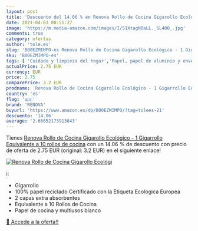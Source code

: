 ```yaml
---
layout: post
title: 'Descuento del 14.06 % en Renova Rollo de Cocina Gigarollo Ecológi'
date: 2021-04-03 00:51:27
image: 'https://m.media-amazon.com/images/I/51XtagN0aLL._SL400_.jpg'
comments: true
category: ofertas
author: 'tole.es'
slug: 'B00EZMIMPO-es Renova Rollo de Cocina Gigarollo Ecológico - 1 Gigarrollo...'
sku: 'B00EZMIMPO-es'
tags: [ 'Cuidado y limpieza del hogar','Papel, papel de aluminio y envoltorios','Rollos de papel de cocina','Salud y cuidado personal','renova', ]
actualPrice: 2.75 EUR
currency: EUR
price: 2.75
comparePrice: 3.2 EUR
prodname: 'Renova Rollo de Cocina Gigarollo Ecológico - 1 Gigarrollo Equivalente a 10 rollos de cocina'
country: 'es'
flag: '🇪🇸'
brand: 'RENOVA'
buyurl: 'https://www.amazon.es/dp/B00EZMIMPO/?tag=tolees-21'
descuento: '14.06'
average: '2.66652173913043'
---
```


Tienes [Renova Rollo de Cocina Gigarollo Ecológico - 1 Gigarrollo Equivalente a 10 rollos de cocina](https://www.amazon.es/dp/B00EZMIMPO/?tag=tolees-21) con un 14.06 % de descuento con precio de oferta de 2.75 EUR (original: 3.2 EUR) en el siguiente enlace!

[![Renova Rollo de Cocina Gigarollo Ecológi](https://m.media-amazon.com/images/I/51XtagN0aLL._SL400_.jpg)](https://www.amazon.es/dp/B00EZMIMPO/?tag=tolees-21)

ℹ️:

- Gigarrollo
- 100% papel reciclado Certificado con la Etiqueta Ecológica Europea
- 2 capas extra absorbentes
- Equivalente a 10 Rollos de Cocina
- Papel de cocina y multiusos blanco

[🛒 Accede a la oferta!!](https://www.amazon.es/dp/B00EZMIMPO/?tag=tolees-21)
